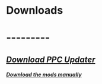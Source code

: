 # **Downloads**

# ---------

## _**[Download PPC Updater](https://github.com/CBonez0/PPC/releases/download/v1.0.0.0/PPC.exe)**_

#### _[Download the mods manually ](ex.link)_